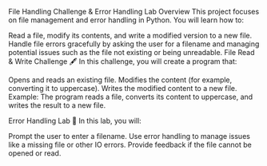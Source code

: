 File Handling Challenge & Error Handling Lab
Overview
This project focuses on file management and error handling in Python. You will learn how to:

Read a file, modify its contents, and write a modified version to a new file.
Handle file errors gracefully by asking the user for a filename and managing potential issues such as the file not existing or being unreadable.
File Read & Write Challenge 🖋️
In this challenge, you will create a program that:

Opens and reads an existing file.
Modifies the content (for example, converting it to uppercase).
Writes the modified content to a new file.
Example:
The program reads a file, converts its content to uppercase, and writes the result to a new file.

Error Handling Lab 🧪
In this lab, you will:

Prompt the user to enter a filename.
Use error handling to manage issues like a missing file or other IO errors.
Provide feedback if the file cannot be opened or read.
